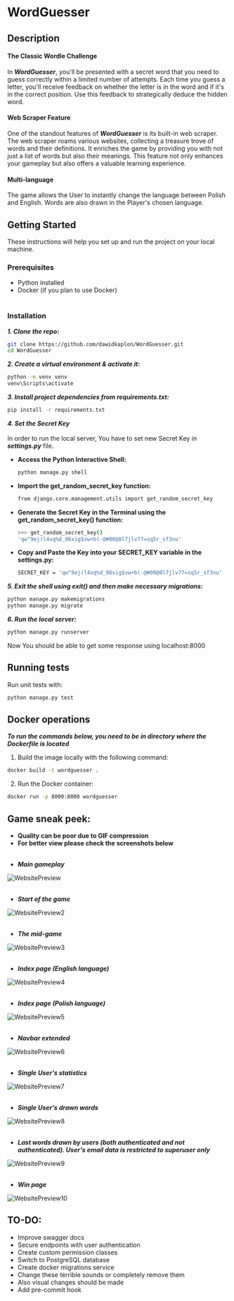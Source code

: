 # WordGuesser

## Description

#### The Classic Wordle Challenge
In ***WordGuesser***, you'll be presented with a secret word that you need to guess correctly within a limited number of attempts.
Each time you guess a letter, you'll receive feedback on whether the letter is in the word and if it's in the correct position.
Use this feedback to strategically deduce the hidden word.

#### Web Scraper Feature
One of the standout features of ***WordGuesser*** is its built-in web scraper. The web scraper roams various websites, collecting a treasure trove of words and their definitions.
It enriches the game by providing you with not just a list of words but also their meanings. This feature not only enhances your gameplay but also offers a valuable learning experience.

#### Multi-language
The game allows the User to instantly change the language between Polish and English. Words are also drawn in the Player's chosen language.

## Getting Started

These instructions will help you set up and run the project on your local machine.

### Prerequisites

- Python installed
- Docker (if you plan to use Docker)<br><br>

### Installation

***1. Clone the repo:***

```sh
git clone https://github.com/dawidkaplon/WordGuesser.git
cd WordGuesser
```
***2. Create a virtual environment & activate it:***

```sh
python -m venv venv
venv\Scripts\activate
```

***3. Install project dependencies from requirements.txt:***
```sh
pip install -r requirements.txt
```

***4. Set the Secret Key***<br><br>
In order to run the local server, You have to set new Secret Key in ***settings.py*** file.

- **Access the Python Interactive Shell:**
   ```sh
   python manage.py shell
   ```
- **Import the get_random_secret_key function:**
   ```sh
   from django.core.management.utils import get_random_secret_key
   ```
- **Generate the Secret Key in the Terminal using the get_random_secret_key() function:**
   ```sh
   >>> get_random_secret_key()
   'qw^9ej(l4vq%d_06xig$vw+b(-@#00@8l7jlv77=sq5r_sf3nu'
   ```
- **Copy and Paste the Key into your SECRET_KEY variable in the settings.py:**
   ```sh
   SECRET_KEY = 'qw^9ej(l4vq%d_06xig$vw+b(-@#00@8l7jlv77=sq5r_sf3nu'
   ```

***5. Exit the shell using exit() and then make necessary migrations:***
```sh
python manage.py makemigrations
python manage.py migrate
```

***6. Run the local server:***
```sh
python manage.py runserver
```
Now You should be able to get some response using localhost:8000

## Running tests

Run unit tests with:
```sh
python manage.py test
```

## Docker operations

***To run the commands below, you need to be in directory where the Dockerfile is located***

1. Build the image locally with the following command:
```sh
docker build -t wordguesser .
```

2. Run the Docker container:
```sh
docker run -p 8000:8000 wordguesser
```

## Game sneak peek:
- **Quality can be poor due to GIF compression**
- **For better view please check the screenshots below**
  <p></p>
  <br>
- ***Main gameplay***
   <p></p>
![WebsitePreview](https://github.com/dawidkaplon/django-WordGuesser/blob/main/mysite/static/readme_preview/gameplay-gif.gif)
   <br><br>
- ***Start of the game***
  <p></p>
![WebsitePreview2](https://github.com/dawidkaplon/django-WordGuesser/blob/main/mysite/static/readme_preview/game-start.png)
   <br><br>
- ***The mid-game***
   <p></p>
![WebsitePreview3](https://github.com/dawidkaplon/django-WordGuesser/blob/main/mysite/static/readme_preview/mid-game.png)
   <br><br>
- ***Index page (English language)***
   <p></p>
![WebsitePreview4](https://github.com/dawidkaplon/django-WordGuesser/blob/main/mysite/static/readme_preview/index-en.png)
   <br><br>
- ***Index page (Polish language)***
   <p></p>
![WebsitePreview5](https://github.com/dawidkaplon/django-WordGuesser/blob/main/mysite/static/readme_preview/index-pl.png)
   <br>
   <br>
- ***Navbar extended***
   <p></p>
![WebsitePreview6](https://github.com/dawidkaplon/django-WordGuesser/blob/main/mysite/static/readme_preview/navbar.png)
   <br><br>
- ***Single User's statistics***
   <p></p>
![WebsitePreview7](https://github.com/dawidkaplon/django-WordGuesser/blob/main/mysite/static/readme_preview/user-stats.png)
   <br><br>
- ***Single User's drawn words***
   <p></p>
![WebsitePreview8](https://github.com/dawidkaplon/django-WordGuesser/blob/main/mysite/static/readme_preview/user-words-list.png)
   <br><br>
- ***Last words drawn by users (both authenticated and not authenticated). User's email data is restricted to superuser only***
  <p></p>
![WebsitePreview9](https://github.com/dawidkaplon/django-WordGuesser/blob/main/mysite/static/readme_preview/other-users-words.png)
   <br><br>
- ***Win page***
   <p></p>
![WebsitePreview10](https://github.com/dawidkaplon/django-WordGuesser/blob/main/mysite/static/readme_preview/win-page.png)


## TO-DO:

- Improve swagger docs
- Secure endpoints with user authentication
- Create custom permission classes
- Switch to PostgreSQL database
- Create docker migrations service
- Change these terrible sounds or completely remove them
- Also visual changes should be made
- Add pre-commit hook
